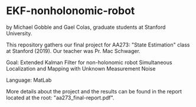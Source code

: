 # EKF-nonholonomic-robot

by Michael Gobble and Gael Colas, graduate students at Stanford University.

This repository gathers our final project for AA273: "State Estimation" class at Stanford (2019). Our teacher was Pr. Mac Schwager.

Goal: Extended Kalman Filter for non-holonomic robot Simultaneous Localization and Mapping with Unknown Measurement Noise

Language: MatLab

More details about the project and the results can be found in the report located at the root: "aa273_final-report.pdf".
